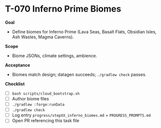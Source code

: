 # T-070 Inferno Prime Biomes

**Goal**
- Define biomes for Inferno Prime (Lava Seas, Basalt Flats, Obsidian Isles, Ash Wastes, Magma Caverns).

**Scope**
- Biome JSONs, climate settings, ambience.

**Acceptance**
- Biomes match design; datagen succeeds; `./gradlew check` passes.

**Checklist**
- [ ] `bash scripts/cloud_bootstrap.sh`
- [ ] Author biome files
- [ ] `./gradlew :forge:runData`
- [ ] `./gradlew check`
- [ ] Log entry `progress/stepXX_inferno_biomes.md` + `PROGRESS_PROMPTS.md`
- [ ] Open PR referencing this task file
